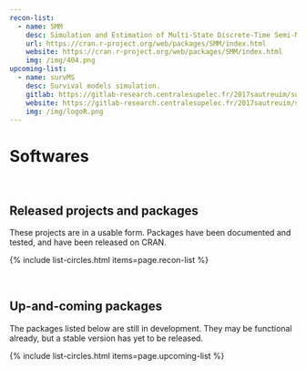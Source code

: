 ```yaml
---
recon-list:
  - name: SMM
    desc: Simulation and Estimation of Multi-State Discrete-Time Semi-Markov and Markov Models.
    url: https://cran.r-project.org/web/packages/SMM/index.html
    website: https://cran.r-project.org/web/packages/SMM/index.html
    img: /img/404.png
upcoming-list:
  - name: survMS
    desc: Survival models simulation.
    gitlab: https://gitlab-research.centralesupelec.fr/2017sautreuim/survms
    website: https://gitlab-research.centralesupelec.fr/2017sautreuim/survms
    img: /img/logoR.png
---
```


<div class="text-center">
     <h1>Softwares</h1>
</div>
    

<br>

## Released projects and packages

These projects are in a usable form. Packages have been documented and tested, and have been
released on CRAN.

{% include list-circles.html items=page.recon-list %}




<br>

## Up-and-coming packages

The packages listed below are still in development. They may be functional
already, but a stable version has yet to be released.

{% include list-circles.html items=page.upcoming-list %}




<br>

<!--- ## Related packages --->

<!--- The packages listed below mostly predate RECON, but have been authored by RECON members and are relevant for infectious disease epidemiology.--->

<!--- {% include list-circles.html items=page.related-list %}--->

